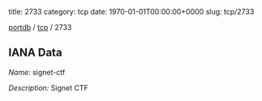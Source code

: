 title: 2733
category: tcp
date: 1970-01-01T00:00:00+0000
slug: tcp/2733

[portdb](/) / [tcp](/category/tcp.html) / 2733


## IANA Data

_Name:_ signet-ctf

_Description:_ Signet CTF

